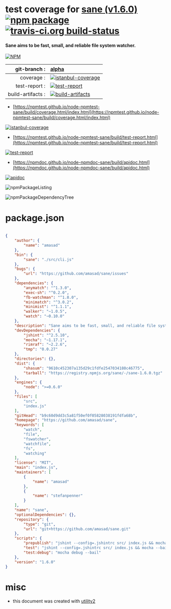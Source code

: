 # test coverage for  [sane (v1.6.0)](https://github.com/amasad/sane)  [![npm package](https://img.shields.io/npm/v/npmtest-sane.svg?style=flat-square)](https://www.npmjs.org/package/npmtest-sane) [![travis-ci.org build-status](https://api.travis-ci.org/npmtest/node-npmtest-sane.svg)](https://travis-ci.org/npmtest/node-npmtest-sane)
#### Sane aims to be fast, small, and reliable file system watcher.

[![NPM](https://nodei.co/npm/sane.png?downloads=true&downloadRank=true&stars=true)](https://www.npmjs.com/package/sane)

| git-branch : | [alpha](https://github.com/npmtest/node-npmtest-sane/tree/alpha)|
|--:|:--|
| coverage : | [![istanbul-coverage](https://npmtest.github.io/node-npmtest-sane/build/coverage.badge.svg)](https://npmtest.github.io/node-npmtest-sane/build/coverage.html/index.html)|
| test-report : | [![test-report](https://npmtest.github.io/node-npmtest-sane/build/test-report.badge.svg)](https://npmtest.github.io/node-npmtest-sane/build/test-report.html)|
| build-artifacts : | [![build-artifacts](https://npmtest.github.io/node-npmtest-sane/glyphicons_144_folder_open.png)](https://github.com/npmtest/node-npmtest-sane/tree/gh-pages/build)|

- [https://npmtest.github.io/node-npmtest-sane/build/coverage.html/index.html](https://npmtest.github.io/node-npmtest-sane/build/coverage.html/index.html)

[![istanbul-coverage](https://npmtest.github.io/node-npmtest-sane/build/screenCapture.buildCi.browser.%252Ftmp%252Fbuild%252Fcoverage.lib.html.png)](https://npmtest.github.io/node-npmtest-sane/build/coverage.html/index.html)

- [https://npmtest.github.io/node-npmtest-sane/build/test-report.html](https://npmtest.github.io/node-npmtest-sane/build/test-report.html)

[![test-report](https://npmtest.github.io/node-npmtest-sane/build/screenCapture.buildCi.browser.%252Ftmp%252Fbuild%252Ftest-report.html.png)](https://npmtest.github.io/node-npmtest-sane/build/test-report.html)

- [https://npmdoc.github.io/node-npmdoc-sane/build/apidoc.html](https://npmdoc.github.io/node-npmdoc-sane/build/apidoc.html)

[![apidoc](https://npmdoc.github.io/node-npmdoc-sane/build/screenCapture.buildCi.browser.%252Ftmp%252Fbuild%252Fapidoc.html.png)](https://npmdoc.github.io/node-npmdoc-sane/build/apidoc.html)

![npmPackageListing](https://npmtest.github.io/node-npmtest-sane/build/screenCapture.npmPackageListing.svg)

![npmPackageDependencyTree](https://npmtest.github.io/node-npmtest-sane/build/screenCapture.npmPackageDependencyTree.svg)



# package.json

```json

{
    "author": {
        "name": "amasad"
    },
    "bin": {
        "sane": "./src/cli.js"
    },
    "bugs": {
        "url": "https://github.com/amasad/sane/issues"
    },
    "dependencies": {
        "anymatch": "^1.3.0",
        "exec-sh": "^0.2.0",
        "fb-watchman": "^1.8.0",
        "minimatch": "^3.0.2",
        "minimist": "^1.1.1",
        "walker": "~1.0.5",
        "watch": "~0.10.0"
    },
    "description": "Sane aims to be fast, small, and reliable file system watcher.",
    "devDependencies": {
        "jshint": "^2.5.10",
        "mocha": "~1.17.1",
        "rimraf": "~2.2.6",
        "tmp": "0.0.27"
    },
    "directories": {},
    "dist": {
        "shasum": "9610c452307a135d29c1fdfe2547034180c46775",
        "tarball": "https://registry.npmjs.org/sane/-/sane-1.6.0.tgz"
    },
    "engines": {
        "node": ">=0.6.0"
    },
    "files": [
        "src",
        "index.js"
    ],
    "gitHead": "b9c60d9dd3c5a81f50ef0f05828038191fdfa68b",
    "homepage": "https://github.com/amasad/sane",
    "keywords": [
        "watch",
        "file",
        "fswatcher",
        "watchfile",
        "fs",
        "watching"
    ],
    "license": "MIT",
    "main": "index.js",
    "maintainers": [
        {
            "name": "amasad"
        },
        {
            "name": "stefanpenner"
        }
    ],
    "name": "sane",
    "optionalDependencies": {},
    "repository": {
        "type": "git",
        "url": "git+https://github.com/amasad/sane.git"
    },
    "scripts": {
        "prepublish": "jshint --config=.jshintrc src/ index.js && mocha --bail",
        "test": "jshint --config=.jshintrc src/ index.js && mocha --bail test/test.js && mocha --bail test/utils-test.js",
        "test:debug": "mocha debug --bail"
    },
    "version": "1.6.0"
}
```



# misc
- this document was created with [utility2](https://github.com/kaizhu256/node-utility2)

